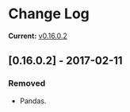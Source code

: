 # Change Log

**Current:** [v0.16.0.2](https://github.com/Qwynn/CKAnimalPack/releases/tag/v0.16.0.2)

## [0.16.0.2] - 2017-02-11
### Removed
- Pandas.
